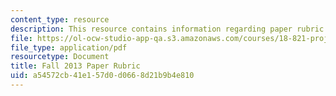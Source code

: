 ```yaml
---
content_type: resource
description: This resource contains information regarding paper rubric.
file: https://ol-ocw-studio-app-qa.s3.amazonaws.com/courses/18-821-project-laboratory-in-mathematics-spring-2013/a54572cb41e157d0d0668d21b9b4e810_MIT18_821S13_paper_rubF13.pdf
file_type: application/pdf
resourcetype: Document
title: Fall 2013 Paper Rubric
uid: a54572cb-41e1-57d0-d066-8d21b9b4e810
---
```

